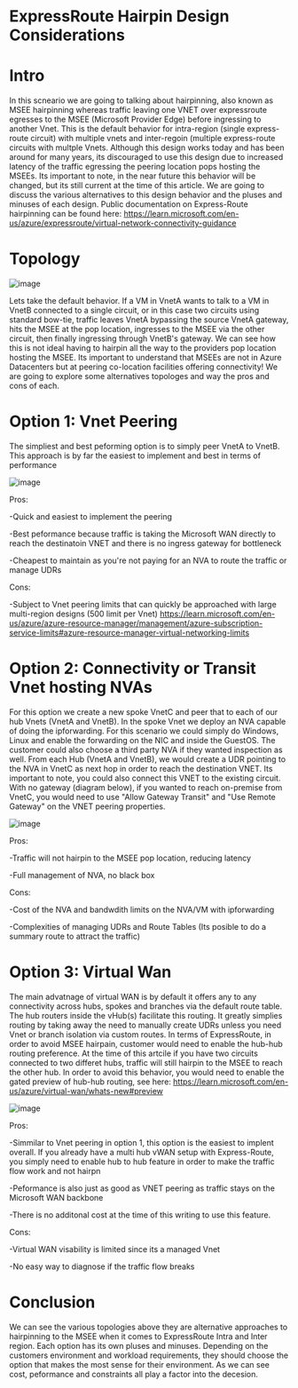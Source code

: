# ExpressRoute Hairpin Design Considerations

# Intro
In this scneario we are going to talking about hairpinning, also known as MSEE hairpinning whereas traffic leaving one VNET over expressroute egresses to the MSEE (Microsoft Provider Edge) before ingressing to another Vnet. This is the default behavior for intra-region (single express-route circuit) with multiple vnets and inter-regoin (multiple express-route circuits with multple Vnets. Although this design works today and has been around for many years, its discouraged to use this design due to increased latency of the traffic egressing the peering location pops hosting the MSEEs. Its important to note, in the near future this behavior will be changed, but its still current at the time of this article. We are going to discuss the various alternatives to this design behavior and the pluses and minuses of each design. Public documentation on Express-Route hairpinning can be found here: https://learn.microsoft.com/en-us/azure/expressroute/virtual-network-connectivity-guidance

# Topology
![image](https://user-images.githubusercontent.com/55964102/193679955-089ce726-ac9d-422b-92c8-7233fc473436.png)


Lets take the default behavior. If a VM in VnetA wants to talk to a VM in VnetB connected to a single circuit, or in this case two circuits using standard bow-tie, traffic leaves VnetA bypassing the source VnetA gateway, hits the MSEE at the pop location, ingresses to the MSEE via the other circuit, then finally ingressing through VnetB's gateway. We can see how this is not ideal having to hairpin all the way to the providers pop location hosting the MSEE. Its important to understand that MSEEs are not in Azure Datacenters but at peering co-location facilities offering connectivity! We are going to explore some alternatives topologes and way the pros and cons of each.

# Option 1: Vnet Peering
The simpliest and best peforming option is to simply peer VnetA to VnetB. This approach is by far the easiest to implement and best in terms of performance

![image](https://user-images.githubusercontent.com/55964102/193679218-82c2394f-3564-4730-b982-f5b07ab99f1a.png)


Pros:

-Quick and easiest to implement the peering

-Best peformance because traffic is taking the Microsoft WAN directly to reach the destinatoin VNET and there is no ingress gateway for bottleneck

-Cheapest to maintain as you're not paying for an NVA to route the traffic or manage UDRs

Cons:

-Subject to Vnet peering limits that can quickly be approached with large multi-region designs (500 limit per Vnet)
https://learn.microsoft.com/en-us/azure/azure-resource-manager/management/azure-subscription-service-limits#azure-resource-manager-virtual-networking-limits

# Option 2: Connectivity or Transit Vnet hosting NVAs
For this option we create a new spoke VnetC and peer that to each of our hub Vnets (VnetA and VnetB). In the spoke Vnet we deploy an NVA capable of doing the ipforwarding. For this scenario we could simply do Windows, Linux and enable the forwarding on the NIC and inside the GuestOS. The customer could also choose a third party NVA if they wanted inspection as well. From each Hub (VnetA and VnetB), we would create a UDR pointing to the NVA in VnetC as next hop in order to reach the destination VNET. Its important to note, you could also connect this VNET to the existing circuit. With no gateway (diagram below), if you wanted to reach on-premise from VnetC, you would need to use "Allow Gateway Transit" and "Use Remote Gateway" on the VNET peering properties. 

![image](https://user-images.githubusercontent.com/55964102/193691974-85ad8188-52c9-48f9-94f9-b879b4d94afe.png)


Pros:

-Traffic will not hairpin to the MSEE pop location, reducing latency

-Full management of NVA, no black box

Cons:

-Cost of the NVA and bandwdith limits on the NVA/VM with ipforwarding

-Complexities of managing UDRs and Route Tables (Its posible to do a summary route to attract the traffic)

# Option 3: Virtual Wan
The main advatnage of virtual WAN is by default it offers any to any connectivity across hubs, spokes and branches via the default route table. The hub routers inside the vHub(s) facilitate this routing. It greatly simplies routing by taking away the need to manually create UDRs unless you need Vnet or branch isolation via custom routes. In terms of ExpressRoute, in order to avoid MSEE hairpain, customer would need to enable the hub-hub routing preference. At the time of this artcile if you have two circuits connected to two differet hubs, traffic will still hairpin to the MSEE to reach the other hub. In order to avoid this behavior, you would need to enable the gated preview of hub-hub routing, see here: https://learn.microsoft.com/en-us/azure/virtual-wan/whats-new#preview

![image](https://user-images.githubusercontent.com/55964102/193703052-df6c92fb-eeb3-40d5-ad90-9de852426ab4.png)


Pros:

-Simmilar to Vnet peering in option 1, this option is the easiest to implent overall. If you already have a multi hub vWAN setup with Express-Route, you simply need to enable hub to hub feature in order to make the traffic flow work and not hairpn

-Peformance is also just as good as VNET peering as traffic stays on the Microsoft WAN backbone

-There is no additonal cost at the time of this writing to use this feature.

Cons:

-Virtual WAN visability is limited since its a managed Vnet

-No easy way to diagnose if the traffic flow breaks

# Conclusion
We can see the various topologies above they are alternative approaches to hairpinning to the MSEE when it comes to ExpressRoute Intra and Inter region. Each option has its own pluses and minuses. Depending on the customers environment and workload requirements, they should choose the option that makes the most sense for their environment. As we can see cost, peformance and constraints all play a factor into the decesion. 




